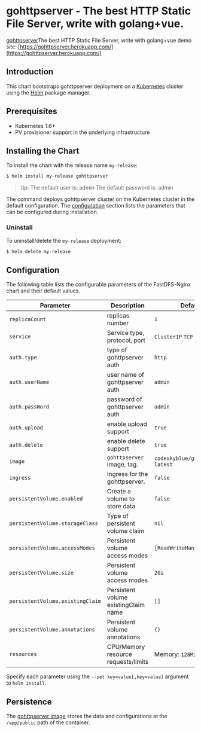 # gohttpserver - The best HTTP Static File Server, write with golang+vue.

[gohttpserver](https://github.com/codeskyblue/gohttpserver)The best HTTP Static File Server, write with golang+vue demo site: [https://gohttpserver.herokuapp.com/](https://gohttpserver.herokuapp.com/)

## Introduction

This chart bootstraps gohttpserver deployment on a [Kubernetes](http://kubernetes.io) cluster using the [Helm](https://helm.sh) package manager.

## Prerequisites

- Kubernetes 1.6+
- PV provisioner support in the underlying infrastructure

## Installing the Chart

To install the chart with the release name `my-release`:

```bash
$ helm install my-release gohttpserver
```

>tip:
>The default user is: admin
>The default password is: admin

The command deploys gohttpserver cluster on the Kubernetes cluster in the default configuration. The [configuration](#configuration) section lists the parameters that can be configured during installation.

### Uninstall

To uninstall/delete the `my-release` deployment:

```bash
$ helm delete my-release
```

## Configuration

The following table lists the configurable parameters of the FastDFS-Nginx chart and their default values.

| Parameter                  | Description                         | Default                                |
| -----------------------    | ----------------------------------- | -------------------------------------- |
| `replicaCount`             | replicas number                     | `1`                                    |
| `service`                  | Service type, protocol, port        | `ClusterIP` `TCP` 8000                 |
| `auth.type`                | type of gohttpserver auth           | `http`                                 |
| `auth.userName`            | user name of gohttpserver auth      | `admin`                                |
| `auth.passWord`            | password of gohttpserver auth       | `admin`                                |
| `auth.upload`              | enable upload support               | `true`                                 |
| `auth.delete`              | enable delete support               | `true`                                 |
| `image`                    | `gohttpserver` image, tag.          | `codeskyblue/gohttpserver` `latest`    |
| `ingress`                  | Ingress for the gohttpserver.       | `false`                                |
| `persistentVolume.enabled` | Create a volume to store data       | `false`                                |
| `persistentVolume.storageClass` | Type of persistent volume claim     | `nil`                             |
| `persistentVolume.accessModes`  | Persistent volume access modes      | `[ReadWriteMany]`                 |
| `persistentVolume.size`         | Persistent volume access modes      | `2Gi`                             |
| `persistentVolume.existingClaim`| Persistent volume existingClaim name| `[]`                              |
| `persistentVolume.annotations`  | Persistent volume annotations       | `{}`                              |
| `resources`                | CPU/Memory resource requests/limits | Memory: `128Mi`, CPU: `100m`           |

Specify each parameter using the `--set key=value[,key=value]` argument to `helm install`.

## Persistence

The [gohttpserver image](https://hub.docker.com/r/codeskyblue/gohttpserver) stores the data and configurations at the `/app/public` path of the container.

